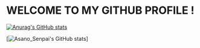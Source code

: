 # WELCOME TO MY GITHUB PROFILE !

[![Anurag's GitHub stats](https://github-readme-stats.vercel.app/api?username=asanosenpai)](https://github.com/asanosenpai/github-readme-stats)

[![Asano_Senpai's GitHub stats](https://github-readme-stats.vercel.app/api?username=asanosenpai&show_icons=true&theme=radical)]
